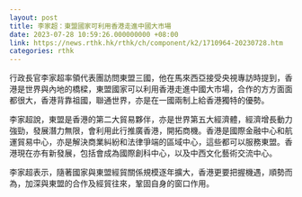 ```yaml
---
layout: post
title: 李家超：東盟國家可利用香港走進中國大市場
date: 2023-07-28 10:59:26.000000000 +08:00
link: https://news.rthk.hk/rthk/ch/component/k2/1710964-20230728.htm
categories: rthk
---
```


行政長官李家超率領代表團訪問東盟三國，他在馬來西亞接受央視專訪時提到，香港是世界與內地的橋樑，東盟國家可以利用香港走進中國大市場，合作的方方面面都很大，香港背靠祖國，聯通世界，亦是在一國兩制上給香港獨特的優勢。

李家超說，東盟是香港的第二大貿易夥伴，亦是世界第五大經濟體，經濟增長動力強勁，發展潛力無限，會利用此行推廣香港，開拓商機。香港是國際金融中心和航運貿易中心，亦是解決商業糾紛和法律爭端的區域中心，這些都可以服務東盟。香港現在亦有新發展，包括會成為國際創科中心，以及中西文化藝術交流中心。

李家超表示，隨著國家與東盟經貿關係規模逐年擴大，香港更要把握機遇，順勢而為，加深與東盟的合作及經貿往來，鞏固自身的窗口作用。
